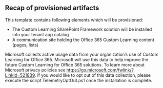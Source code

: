 ## Recap of provisioned artifacts

This template contains following elements which will be provisioned:

- The Custom Learning SharePoint Framework solution will be installed into your tenant app catalog
- A communication site holding the Office 365 Custom Learning content (pages, lists)

Microsoft collects active usage data from your organization’s use of Custom Learning for Office 365. Microsoft will use this data to help improve the future Custom Learning for Office 365 solutions. To learn more about Microsoft privacy policies see https://go.microsoft.com/fwlink/?LinkId=521839. If you would like to opt out of this data collection, please execute the script TelemetryOptOut.ps1 once the installation is complete. 
